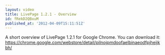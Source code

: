 ```yaml
---
layout: video
title: LivePage 1.2.1 - Overview
id: fRekD2QBxuM
published_at: '2012-04-09T15:11:51Z'
---
```

A short overview of LivePage 1.2.1 for Google Chrome.
You can download it: https://chrome.google.com/webstore/detail/pilnojpmdoofaelbinaeodfpjheijkbh/